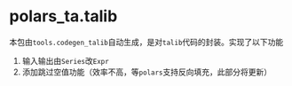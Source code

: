 # polars_ta.talib

本包由`tools.codegen_talib`自动生成，是对`talib`代码的封装。实现了以下功能
1. 输入输出由`Series`改`Expr`
2. 添加跳过空值功能（效率不高，等`polars`支持反向填充，此部分将更新）

